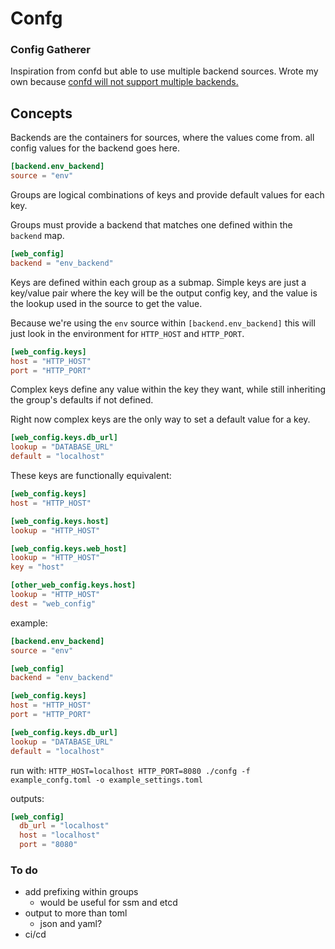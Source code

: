 # Confg

### Config Gatherer

Inspiration from confd but able to use multiple backend sources. Wrote my own
because [confd will not support multiple backends.][1]

## Concepts

Backends are the containers for sources, where the values come from. all
config values for the backend goes here.

```toml
[backend.env_backend]
source = "env"
```

Groups are logical combinations of keys and provide default values for
each key.

Groups must provide a backend that matches one defined within the
`backend` map.

```toml
[web_config]
backend = "env_backend"
```


Keys are defined within each group as a submap. Simple keys are just a
key/value pair where the key will be the output config key, and the
value is the lookup used in the source to get the value.

Because we're using the `env` source within `[backend.env_backend]` this
will just look in the environment for `HTTP_HOST` and `HTTP_PORT`.


```toml
[web_config.keys]
host = "HTTP_HOST"
port = "HTTP_PORT"
```

Complex keys define any value within the key they want, while still
inheriting the group's defaults if not defined.

Right now complex keys are the only way to set a default value for a
key.

```toml
[web_config.keys.db_url]
lookup = "DATABASE_URL"
default = "localhost"
```


These keys are functionally equivalent:

```toml
[web_config.keys]
host = "HTTP_HOST"

[web_config.keys.host]
lookup = "HTTP_HOST"

[web_config.keys.web_host]
lookup = "HTTP_HOST"
key = "host"

[other_web_config.keys.host]
lookup = "HTTP_HOST"
dest = "web_config"
```

example:

```toml
[backend.env_backend]
source = "env"

[web_config]
backend = "env_backend"

[web_config.keys]
host = "HTTP_HOST"
port = "HTTP_PORT"

[web_config.keys.db_url]
lookup = "DATABASE_URL"
default = "localhost"
```

run with: `HTTP_HOST=localhost HTTP_PORT=8080 ./confg -f example_confg.toml -o example_settings.toml`

outputs:

```toml
[web_config]
  db_url = "localhost"
  host = "localhost"
  port = "8080"
```


### To do

- add prefixing within groups
  - would be useful for ssm and etcd
- output to more than toml
  - json and yaml?
- ci/cd

[1]: https://github.com/kelseyhightower/confd/issues/414#issuecomment-232388171